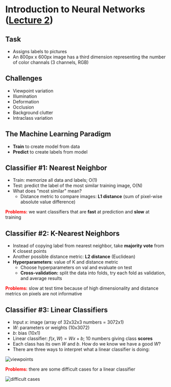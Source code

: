 # Introduction to Neural Networks ([Lecture 2](http://cs231n.stanford.edu/slides/2018/cs231n_2018_lecture02.pdf))

## Task
- Assigns labels to pictures
- An 800px x 600px image has a third dimension representing the number of color channals (3 channels, RGB) 

## Challenges
- Viewpoint variation
- Illumination
- Deformation
- Occlusion
- Background clutter
- Intraclass variation

## The Machine Learning Paradigm
- **Train** to create model from data
- **Predict** to create labels from model

## Classifier #1: Nearest Neighbor
- Train: memorize all data and labels; O(1)
- Test: predict the label of the most similar training image, O(N)
- What does "most similar" mean?
    - Distance metric to compare images: **L1 distance** (sum of pixel-wise absolute value difference)

**<span style="color:red">Problems:</span>** we want classifiers that are **fast** at prediction and **slow** at training

## Classifier #2: K-Nearest Neighbors
- Instead of copying label from nearest neighbor, take **majority vote** from K closest points
- Another possible distance metric: **L2 distance** (Euclidean)
- **Hyperparameters**: value of K and distance metric
	- Choose hyperparameters on val and evaluate on test
	- **Cross-validation:** split the data into folds, try each fold as validation, and average results

**<span style="color:red">Problems:</span>** slow at test time because of high dimensionality and distance metrics on pixels are not informative

## Classifier #3: Linear Classifiers
- Input $x$: image (array of 32x32x3 numbers = 3072x1)
- $W$: parameters or weights (10x3072)
- $b$: bias (10x1)
- Linear classifier: $f(x, W) = Wx + b$; 10 numbers giving class **scores**
- Each class has its own $W$ and $b$. How do we know we have a good $W$?
- There are three ways to interpret what a linear classifier is doing:

![viewpoints](https://preview.ibb.co/hPCJ8n/Screen_Shot_2018_05_07_at_2_06_24_PM.png)

**<span style="color:red">Problems:</span>** there are some difficult cases for a linear classifier

![difficult cases](https://image.ibb.co/bEHPg7/Screen_Shot_2018_05_07_at_2_02_14_PM.png)

